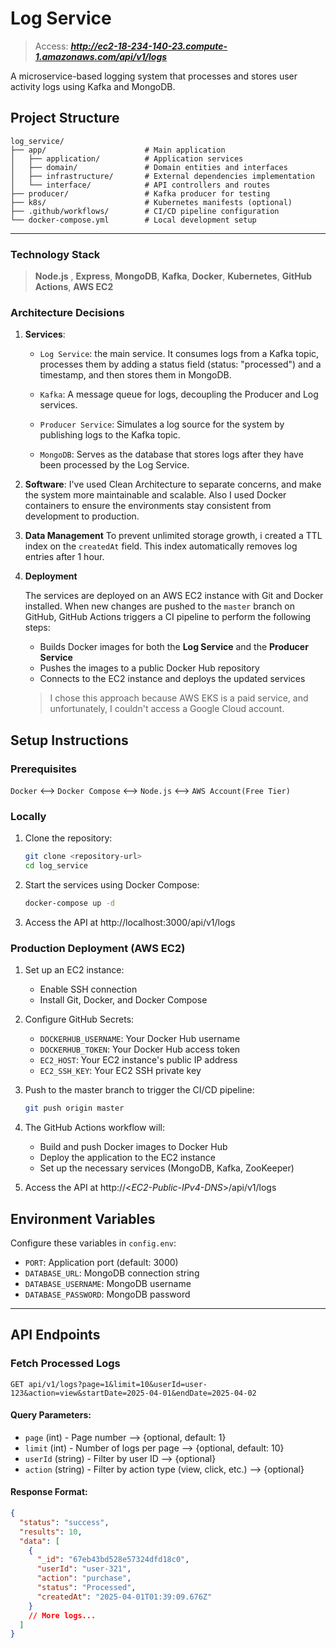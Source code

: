 # Log Service

> Access: ***http://ec2-18-234-140-23.compute-1.amazonaws.com/api/v1/logs***

A microservice-based logging system that processes and stores user activity logs using Kafka and MongoDB.

## Project Structure

```
log_service/
├── app/                      # Main application
│   ├── application/          # Application services
│   ├── domain/               # Domain entities and interfaces
│   ├── infrastructure/       # External dependencies implementation
│   └── interface/            # API controllers and routes
├── producer/                 # Kafka producer for testing
├── k8s/                      # Kubernetes manifests (optional)
├── .github/workflows/        # CI/CD pipeline configuration
└── docker-compose.yml        # Local development setup
```

---

### Technology Stack

> **Node.js** , **Express**, **MongoDB**, **Kafka**, **Docker**, **Kubernetes**, **GitHub Actions**, **AWS EC2**

### Architecture Decisions

1. **Services**:

   - `Log Service`: the main service. It consumes logs from a Kafka topic, processes them by adding a status field (status: "processed") and a timestamp, and then stores them in MongoDB.

   - `Kafka`: A message queue for logs, decoupling the Producer and Log services.

   - `Producer Service`: Simulates a log source for the system by publishing logs to the Kafka topic.

   - `MongoDB`: Serves as the database that stores logs after they have been processed by the Log Service.

2. **Software**:
   I've used Clean Architecture to separate concerns, and make the system more maintainable and scalable. Also I used Docker containers to ensure the environments stay consistent from development to production.

3. **Data Management**
   To prevent unlimited storage growth, i created a TTL index on the `createdAt` field. This index automatically removes log entries after 1 hour.
4. **Deployment**

   The services are deployed on an AWS EC2 instance with Git and Docker installed. When new changes are pushed to the `master` branch on GitHub, GitHub Actions triggers a CI pipeline to perform the following steps:

   - Builds Docker images for both the **Log Service** and the **Producer Service**
   - Pushes the images to a public Docker Hub repository
   - Connects to the EC2 instance and deploys the updated services

   > I chose this approach because AWS EKS is a paid service, and unfortunately, I couldn't access a Google Cloud account.

## Setup Instructions

### Prerequisites

`Docker` <--> `Docker Compose` <--> `Node.js` <--> `AWS Account(Free Tier)`

### Locally

1. Clone the repository:

   ```bash
   git clone <repository-url>
   cd log_service
   ```

2. Start the services using Docker Compose:

   ```bash
   docker-compose up -d
   ```

3. Access the API at http://localhost:3000/api/v1/logs

### Production Deployment (AWS EC2)

1. Set up an EC2 instance:

   - Enable SSH connection
   - Install Git, Docker, and Docker Compose

2. Configure GitHub Secrets:

   - `DOCKERHUB_USERNAME`: Your Docker Hub username
   - `DOCKERHUB_TOKEN`: Your Docker Hub access token
   - `EC2_HOST`: Your EC2 instance's public IP address
   - `EC2_SSH_KEY`: Your EC2 SSH private key

3. Push to the master branch to trigger the CI/CD pipeline:

   ```bash
   git push origin master
   ```

4. The GitHub Actions workflow will:

   - Build and push Docker images to Docker Hub
   - Deploy the application to the EC2 instance
   - Set up the necessary services (MongoDB, Kafka, ZooKeeper)

5. Access the API at http://<_EC2-Public-IPv4-DNS_>/api/v1/logs

## Environment Variables

Configure these variables in `config.env`:

- `PORT`: Application port (default: 3000)
- `DATABASE_URL`: MongoDB connection string
- `DATABASE_USERNAME`: MongoDB username
- `DATABASE_PASSWORD`: MongoDB password

---

## API Endpoints

### Fetch Processed Logs

```
GET api/v1/logs?page=1&limit=10&userId=user-123&action=view&startDate=2025-04-01&endDate=2025-04-02
```

#### Query Parameters:

- `page` (int) - Page number --> {optional, default: 1}
- `limit` (int) - Number of logs per page --> {optional, default: 10}
- `userId` (string) - Filter by user ID --> {optional}
- `action` (string) - Filter by action type (view, click, etc.) --> {optional}

#### Response Format:

```json
{
  "status": "success",
  "results": 10,
  "data": [
    {
      "_id": "67eb43bd528e57324dfd18c0",
      "userId": "user-321",
      "action": "purchase",
      "status": "Processed",
      "createdAt": "2025-04-01T01:39:09.676Z"
    }
    // More logs...
  ]
}
```
